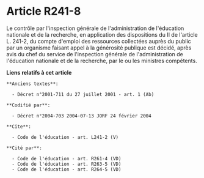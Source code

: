 # Article R241-8

Le contrôle par l'inspection générale de l'administration de l'éducation nationale et de la recherche, en application des
dispositions du II de l'article L. 241-2, du compte d'emploi des ressources collectées auprès du public par un organisme
faisant appel à la générosité publique est décidé, après avis du chef du service de l'inspection générale de l'administration
de l'éducation nationale et de la recherche, par le ou les ministres compétents.

**Liens relatifs à cet article**

	**Anciens textes**:

	  - Décret n°2001-711 du 27 juillet 2001 - art. 1 (Ab)

	**Codifié par**:

	  - Décret n°2004-703 2004-07-13 JORF 24 février 2004

	**Cite**:

	  - Code de l'éducation - art. L241-2 (V)

	**Cité par**:

	  - Code de l'éducation - art. R261-4 (VD)
	  - Code de l'éducation - art. R263-5 (VD)
	  - Code de l'éducation - art. R264-5 (VD)

